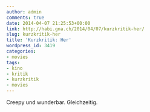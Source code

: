 ```yaml
---
author: admin
comments: true
date: 2014-04-07 21:25:53+00:00
link: http://habi.gna.ch/2014/04/07/kurzkritik-her/
slug: kurzkritik-her
title: 'Kurzkritik: Her'
wordpress_id: 3419
categories:
- movies
tags:
- kino
- kritik
- kurzkritik
- movies
---
```


Creepy und wunderbar. Gleichzeitig.
